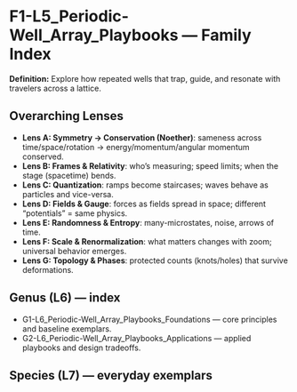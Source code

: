 # F1-L5_Periodic-Well_Array_Playbooks — Family Index
**Definition:** Explore how repeated wells that trap, guide, and resonate with travelers across a lattice.

## Overarching Lenses

- **Lens A: Symmetry -> Conservation (Noether)**: sameness across time/space/rotation → energy/momentum/angular momentum conserved.
- **Lens B: Frames & Relativity**: who’s measuring; speed limits; when the stage (spacetime) bends.
- **Lens C: Quantization**: ramps become staircases; waves behave as particles and vice-versa.
- **Lens D: Fields & Gauge**: forces as fields spread in space; different “potentials” = same physics.
- **Lens E: Randomness & Entropy**: many-microstates, noise, arrows of time.
- **Lens F: Scale & Renormalization**: what matters changes with zoom; universal behavior emerges.
- **Lens G: Topology & Phases**: protected counts (knots/holes) that survive deformations.

## Genus (L6) — index
- G1-L6_Periodic-Well_Array_Playbooks_Foundations — core principles and baseline exemplars.
- G2-L6_Periodic-Well_Array_Playbooks_Applications — applied playbooks and design tradeoffs.

## Species (L7) — everyday exemplars
